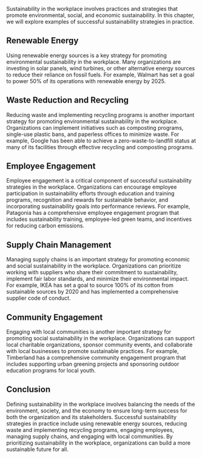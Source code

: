 
Sustainability in the workplace involves practices and strategies that promote environmental, social, and economic sustainability. In this chapter, we will explore examples of successful sustainability strategies in practice.

Renewable Energy
----------------

Using renewable energy sources is a key strategy for promoting environmental sustainability in the workplace. Many organizations are investing in solar panels, wind turbines, or other alternative energy sources to reduce their reliance on fossil fuels. For example, Walmart has set a goal to power 50% of its operations with renewable energy by 2025.

Waste Reduction and Recycling
-----------------------------

Reducing waste and implementing recycling programs is another important strategy for promoting environmental sustainability in the workplace. Organizations can implement initiatives such as composting programs, single-use plastic bans, and paperless offices to minimize waste. For example, Google has been able to achieve a zero-waste-to-landfill status at many of its facilities through effective recycling and composting programs.

Employee Engagement
-------------------

Employee engagement is a critical component of successful sustainability strategies in the workplace. Organizations can encourage employee participation in sustainability efforts through education and training programs, recognition and rewards for sustainable behavior, and incorporating sustainability goals into performance reviews. For example, Patagonia has a comprehensive employee engagement program that includes sustainability training, employee-led green teams, and incentives for reducing carbon emissions.

Supply Chain Management
-----------------------

Managing supply chains is an important strategy for promoting economic and social sustainability in the workplace. Organizations can prioritize working with suppliers who share their commitment to sustainability, implement fair labor standards, and minimize their environmental impact. For example, IKEA has set a goal to source 100% of its cotton from sustainable sources by 2020 and has implemented a comprehensive supplier code of conduct.

Community Engagement
--------------------

Engaging with local communities is another important strategy for promoting social sustainability in the workplace. Organizations can support local charitable organizations, sponsor community events, and collaborate with local businesses to promote sustainable practices. For example, Timberland has a comprehensive community engagement program that includes supporting urban greening projects and sponsoring outdoor education programs for local youth.

Conclusion
----------

Defining sustainability in the workplace involves balancing the needs of the environment, society, and the economy to ensure long-term success for both the organization and its stakeholders. Successful sustainability strategies in practice include using renewable energy sources, reducing waste and implementing recycling programs, engaging employees, managing supply chains, and engaging with local communities. By prioritizing sustainability in the workplace, organizations can build a more sustainable future for all.
